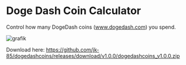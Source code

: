 # Doge Dash Coin Calculator
Control how many DogeDash coins (www.dogedash.com) you spend.

![grafik](https://user-images.githubusercontent.com/13134932/162501874-1ef0729d-bc8d-4855-ab52-fbb10a85bcb2.png)

Download here: https://github.com/jk-85/dogedashcoins/releases/download/v1.0.0/dogedashcoins_v1.0.0.zip
